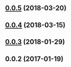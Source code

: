 <a name="0.0.5"></a>
## [0.0.5](https://github.com/cheminfo-js/ocr/compare/v0.0.4...v0.0.5) (2018-03-20)



<a name="0.0.4"></a>
## [0.0.4](https://github.com/cheminfo-js/ocr/compare/v0.0.3...v0.0.4) (2018-03-15)



<a name="0.0.3"></a>
## [0.0.3](https://github.com/cheminfo-js/ocr/compare/v0.0.2...v0.0.3) (2018-01-29)



<a name="0.0.2"></a>
## 0.0.2 (2017-01-19)



